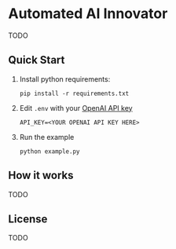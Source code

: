 # Automated AI Innovator

TODO

## Quick Start

1. Install python requirements:
    ```
    pip install -r requirements.txt
    ```

2. Edit `.env` with your [OpenAI API key](https://platform.openai.com/api-keys)
    ```
    API_KEY=<YOUR OPENAI API KEY HERE>
    ```

3. Run the example
    ```
    python example.py
    ```

## How it works

TODO

## License

TODO